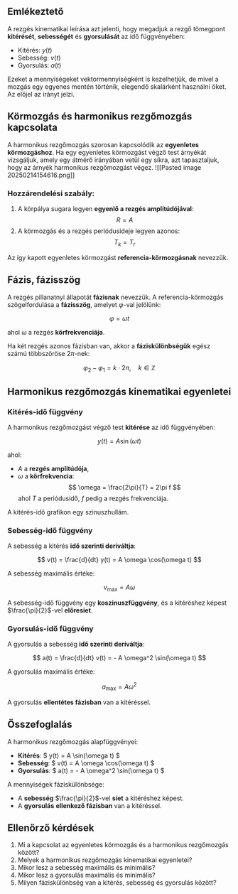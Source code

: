 ## Emlékeztető
A rezgés kinematikai leírása azt jelenti, hogy megadjuk a rezgő tömegpont **kitérését**, **sebességét** és **gyorsulását** az idő függvényében:

- Kitérés: $y(t)$
- Sebesség: $v(t)$
- Gyorsulás: $a(t)$

Ezeket a mennyiségeket vektormennyiségként is kezelhetjük, de mivel a mozgás egy egyenes mentén történik, elegendő skalárként használni őket. Az előjel az irányt jelzi.

## Körmozgás és harmonikus rezgőmozgás kapcsolata
A harmonikus rezgőmozgás szorosan kapcsolódik az **egyenletes körmozgáshoz**. Ha egy egyenletes körmozgást végző test árnyékát vizsgáljuk, amely egy átmérő irányában vetül egy síkra, azt tapasztaljuk, hogy az árnyék harmonikus rezgőmozgást végez.
![[Pasted image 20250214154616.png]]
### Hozzárendelési szabály:
1. A körpálya sugara legyen **egyenlő a rezgés amplitúdójával**:  
   $$ R = A $$
2. A körmozgás és a rezgés periódusideje legyen azonos:  
   $$ T_k = T_r $$

Az így kapott egyenletes körmozgást **referencia-körmozgásnak** nevezzük.

## Fázis, fázisszög
A rezgés pillanatnyi állapotát **fázisnak** nevezzük. A referencia-körmozgás szögelfordulása a **fázisszög**, amelyet $\varphi$-val jelölünk:

$$ \varphi = \omega t $$

ahol $\omega$ a rezgés **körfrekvenciája**.

Ha két rezgés azonos fázisban van, akkor a **fáziskülönbségük** egész számú többszöröse $2\pi$-nek:

$$ \varphi_2 - \varphi_1 = k \cdot 2\pi, \quad k \in \mathbb{Z} $$

## Harmonikus rezgőmozgás kinematikai egyenletei

### Kitérés-idő függvény
A harmonikus rezgőmozgást végző test **kitérése** az idő függvényében:

$$ y(t) = A \sin(\omega t) $$

ahol:
- $A$ a **rezgés amplitúdója**,
- $\omega$ a **körfrekvencia**:  
  $$ \omega = \frac{2\pi}{T} = 2\pi f $$
  ahol $T$ a periódusidő, $f$ pedig a rezgés frekvenciája.

A kitérés-idő grafikon egy szinuszhullám.

### Sebesség-idő függvény
A sebesség a kitérés **idő szerinti deriváltja**:

$$ v(t) = \frac{d}{dt} y(t) = A \omega \cos(\omega t) $$

A sebesség maximális értéke:

$$ v_{\max} = A \omega $$

A sebesség-idő függvény egy **koszinuszfüggvény**, és a kitéréshez képest $\frac{\pi}{2}$-vel **előresiet**.

### Gyorsulás-idő függvény
A gyorsulás a sebesség **idő szerinti deriváltja**:

$$ a(t) = \frac{d}{dt} v(t) = - A \omega^2 \sin(\omega t) $$

A gyorsulás maximális értéke:

$$ a_{\max} = A \omega^2 $$

A gyorsulás **ellentétes fázisban** van a kitéréssel.

## Összefoglalás
A harmonikus rezgőmozgás alapfüggvényei:

- **Kitérés**: $ y(t) = A \sin(\omega t) $
- **Sebesség**: $ v(t) = A \omega \cos(\omega t) $
- **Gyorsulás**: $ a(t) = - A \omega^2 \sin(\omega t) $

A mennyiségek fáziskülönbsége:
- A **sebesség** $\frac{\pi}{2}$-vel **siet** a kitéréshez képest.
- A **gyorsulás** **ellenkező fázisban** van a kitéréssel.

## Ellenőrző kérdések
1. Mi a kapcsolat az egyenletes körmozgás és a harmonikus rezgőmozgás között?
2. Melyek a harmonikus rezgőmozgás kinematikai egyenletei?
3. Mikor lesz a sebesség maximális és minimális?
4. Mikor lesz a gyorsulás maximális és minimális?
5. Milyen fáziskülönbség van a kitérés, sebesség és gyorsulás között?